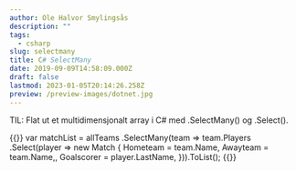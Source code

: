 ```yaml
---
author: Ole Halvor Smylingsås
description: ""
tags:
  - csharp
slug: selectmany
title: C# SelectMany
date: 2019-09-09T14:58:09.000Z
draft: false
lastmod: 2023-01-05T20:14:26.258Z
preview: /preview-images/dotnet.jpg
---
```


TIL: Flat ut et multidimensjonalt array i C# med .SelectMany() og .Select().
<!--more-->

{{<highlight c>}}
var matchList = allTeams
        .SelectMany(team => team.Players
            .Select(player => new Match {
                Hometeam = team.Name,
                Awayteam = team.Name,,
                Goalscorer = player.LastName,
            })).ToList();
{{</highlight>}}


